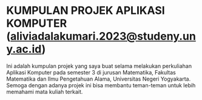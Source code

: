 # KUMPULAN PROJEK APLIKASI KOMPUTER (aliviadalakumari.2023@studeny.uny.ac.id)

Ini adalah kumpulan projek yang saya buat selama melakukan perkuliahan Aplikasi Komputer pada semester 3 di jurusan Matematika, Fakultas Matematika dan Ilmu Pengetahuan Alama, Universitas Negeri Yogyakarta. Semoga dengan adanya projek ini bisa membantu teman-teman untuk lebih memahami mata kuliah terkait.
